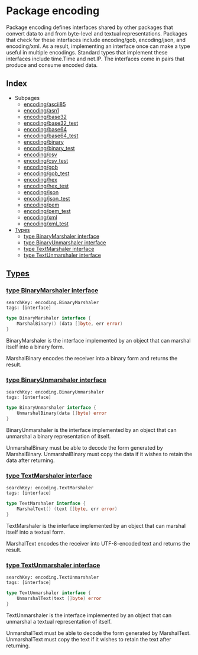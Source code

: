 # Package encoding

Package encoding defines interfaces shared by other packages that convert data to and from byte-level and textual representations. Packages that check for these interfaces include encoding/gob, encoding/json, and encoding/xml. As a result, implementing an interface once can make a type useful in multiple encodings. Standard types that implement these interfaces include time.Time and net.IP. The interfaces come in pairs that produce and consume encoded data. 

## Index

* Subpages
  * [encoding/ascii85](encoding/ascii85.md)
  * [encoding/asn1](encoding/asn1.md)
  * [encoding/base32](encoding/base32.md)
  * [encoding/base32_test](encoding/base32_test.md)
  * [encoding/base64](encoding/base64.md)
  * [encoding/base64_test](encoding/base64_test.md)
  * [encoding/binary](encoding/binary.md)
  * [encoding/binary_test](encoding/binary_test.md)
  * [encoding/csv](encoding/csv.md)
  * [encoding/csv_test](encoding/csv_test.md)
  * [encoding/gob](encoding/gob.md)
  * [encoding/gob_test](encoding/gob_test.md)
  * [encoding/hex](encoding/hex.md)
  * [encoding/hex_test](encoding/hex_test.md)
  * [encoding/json](encoding/json.md)
  * [encoding/json_test](encoding/json_test.md)
  * [encoding/pem](encoding/pem.md)
  * [encoding/pem_test](encoding/pem_test.md)
  * [encoding/xml](encoding/xml.md)
  * [encoding/xml_test](encoding/xml_test.md)
* [Types](#type)
    * [type BinaryMarshaler interface](#BinaryMarshaler)
    * [type BinaryUnmarshaler interface](#BinaryUnmarshaler)
    * [type TextMarshaler interface](#TextMarshaler)
    * [type TextUnmarshaler interface](#TextUnmarshaler)


## <a id="type" href="#type">Types</a>

### <a id="BinaryMarshaler" href="#BinaryMarshaler">type BinaryMarshaler interface</a>

```
searchKey: encoding.BinaryMarshaler
tags: [interface]
```

```Go
type BinaryMarshaler interface {
	MarshalBinary() (data []byte, err error)
}
```

BinaryMarshaler is the interface implemented by an object that can marshal itself into a binary form. 

MarshalBinary encodes the receiver into a binary form and returns the result. 

### <a id="BinaryUnmarshaler" href="#BinaryUnmarshaler">type BinaryUnmarshaler interface</a>

```
searchKey: encoding.BinaryUnmarshaler
tags: [interface]
```

```Go
type BinaryUnmarshaler interface {
	UnmarshalBinary(data []byte) error
}
```

BinaryUnmarshaler is the interface implemented by an object that can unmarshal a binary representation of itself. 

UnmarshalBinary must be able to decode the form generated by MarshalBinary. UnmarshalBinary must copy the data if it wishes to retain the data after returning. 

### <a id="TextMarshaler" href="#TextMarshaler">type TextMarshaler interface</a>

```
searchKey: encoding.TextMarshaler
tags: [interface]
```

```Go
type TextMarshaler interface {
	MarshalText() (text []byte, err error)
}
```

TextMarshaler is the interface implemented by an object that can marshal itself into a textual form. 

MarshalText encodes the receiver into UTF-8-encoded text and returns the result. 

### <a id="TextUnmarshaler" href="#TextUnmarshaler">type TextUnmarshaler interface</a>

```
searchKey: encoding.TextUnmarshaler
tags: [interface]
```

```Go
type TextUnmarshaler interface {
	UnmarshalText(text []byte) error
}
```

TextUnmarshaler is the interface implemented by an object that can unmarshal a textual representation of itself. 

UnmarshalText must be able to decode the form generated by MarshalText. UnmarshalText must copy the text if it wishes to retain the text after returning. 

